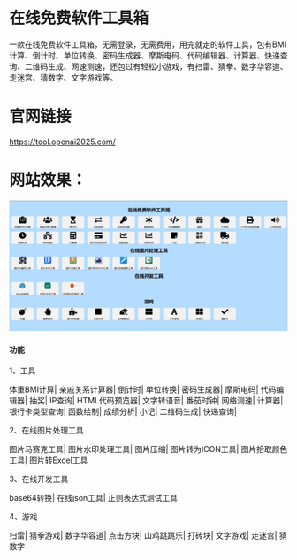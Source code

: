 # 在线免费软件工具箱
一款在线免费软件工具箱，无需登录，无需费用，用完就走的软件工具，包有BMI计算、倒计时、单位转换、密码生成器、摩斯电码、代码编辑器、计算器、快递查询、二维码生成、网速测速，还包过有轻松小游戏，有扫雷、猜拳、数字华容道、走迷宫、猜数字、文字游戏等。
# 官网链接

https://tool.openai2025.com/

# 网站效果：

![图片描述](images/demo.png)

#### 功能

1、工具

体重BMI计算|
亲戚关系计算器|
倒计时|
单位转换|
密码生成器|
摩斯电码|
代码编辑器|
抽奖|
IP查询|
HTML代码预览器|
文字转语音|
番茄时钟|
网络测速|
计算器|
银行卡类型查询|
函数绘制|
成绩分析|
小记|
二维码生成|
快递查询|


2、在线图片处理工具

图片马赛克工具|
图片水印处理工具|
图片压缩|
图片转为ICON工具|
图片拾取颜色工具|
图片转Excel工具

3、在线开发工具

base64转换|
在线json工具|
正则表达式测试工具


4、游戏

扫雷|
猜拳游戏|
数字华容道|
点击方块|
山鸡跳跳乐|
打砖块|
文字游戏|
走迷宫|
猜数字


